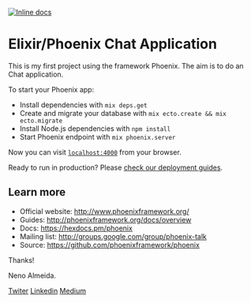 
[![Inline docs](http://inch-ci.org/github/rrrene/elixirstatus-web.svg?branch=master)](http://inch-ci.org/github/rrrene/elixirstatus-web)

# Elixir/Phoenix Chat Application

 This is my first project using the framework Phoenix. The aim is to do an Chat application.


To start your Phoenix app:

  * Install dependencies with `mix deps.get`
  * Create and migrate your database with `mix ecto.create && mix ecto.migrate`
  * Install Node.js dependencies with `npm install`
  * Start Phoenix endpoint with `mix phoenix.server`

Now you can visit [`localhost:4000`](http://localhost:4000) from your browser.

Ready to run in production? Please [check our deployment guides](http://www.phoenixframework.org/docs/deployment).

## Learn more

  * Official website: http://www.phoenixframework.org/
  * Guides: http://phoenixframework.org/docs/overview
  * Docs: https://hexdocs.pm/phoenix
  * Mailing list: http://groups.google.com/group/phoenix-talk
  * Source: https://github.com/phoenixframework/phoenix



Thanks!

Neno Almeida.

[Twiter](https://twitter.com/neniisky)
[Linkedin](https://br.linkedin.com/in/nenoalmeida)
[Medium](https://medium.com/@nenoalmeida)